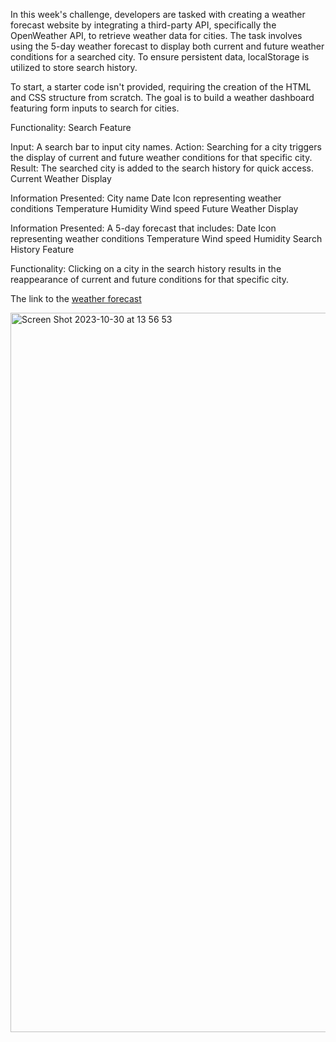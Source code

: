 In this week's challenge, developers are tasked with creating a weather forecast website by integrating a third-party API, specifically the OpenWeather API, to retrieve weather data for cities. The task involves using the 5-day weather forecast to display both current and future weather conditions for a searched city. To ensure persistent data, localStorage is utilized to store search history.

To start, a starter code isn't provided, requiring the creation of the HTML and CSS structure from scratch. The goal is to build a weather dashboard featuring form inputs to search for cities.

Functionality:
Search Feature

Input: A search bar to input city names.
Action: Searching for a city triggers the display of current and future weather conditions for that specific city.
Result: The searched city is added to the search history for quick access.
Current Weather Display

Information Presented:
City name
Date
Icon representing weather conditions
Temperature
Humidity
Wind speed
Future Weather Display

Information Presented: A 5-day forecast that includes:
Date
Icon representing weather conditions
Temperature
Wind speed
Humidity
Search History Feature

Functionality: Clicking on a city in the search history results in the reappearance of current and future conditions for that specific city.

The link to the [weather forecast](https://ajabadi.github.io/Weather-dashboard/)

<img width="1151" alt="Screen Shot 2023-10-30 at 13 56 53" src="https://github.com/ajabadi/Weather-dashboard/assets/145517793/0aba956f-353f-4ff0-ba7f-839849b62ae6">



